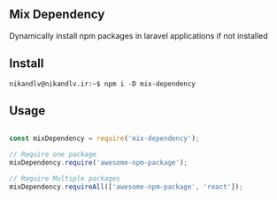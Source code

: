 ## Mix Dependency

Dynamically install npm packages in laravel applications if not installed

## Install
```console
nikandlv@nikandlv.ir:~$ npm i -D mix-dependency
```

## Usage

```javascript

const mixDependency = require('mix-dependency');

// Require one package
mixDependency.require('awesome-npm-package');

// Require Multiple packages
mixDependency.requireAll(['awesome-npm-package', 'react']);


```
